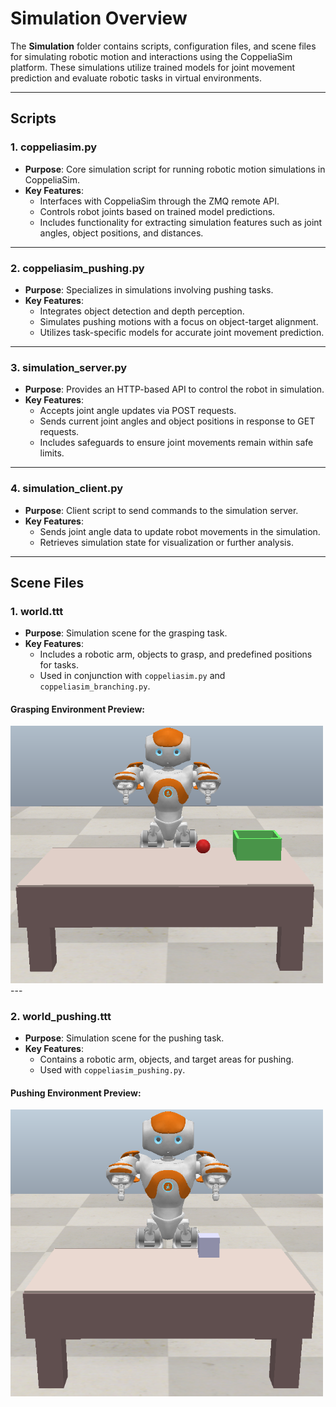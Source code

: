 # **Simulation Overview**

The **Simulation** folder contains scripts, configuration files, and scene files for simulating robotic motion and interactions using the CoppeliaSim platform. These simulations utilize trained models for joint movement prediction and evaluate robotic tasks in virtual environments.

---

## **Scripts**

### **1. coppeliasim.py**
- **Purpose**: Core simulation script for running robotic motion simulations in CoppeliaSim.
- **Key Features**:
  - Interfaces with CoppeliaSim through the ZMQ remote API.
  - Controls robot joints based on trained model predictions.
  - Includes functionality for extracting simulation features such as joint angles, object positions, and distances.

---

### **2. coppeliasim_pushing.py**
- **Purpose**: Specializes in simulations involving pushing tasks.
- **Key Features**:
  - Integrates object detection and depth perception.
  - Simulates pushing motions with a focus on object-target alignment.
  - Utilizes task-specific models for accurate joint movement prediction.

---

### **3. simulation_server.py**
- **Purpose**: Provides an HTTP-based API to control the robot in simulation.
- **Key Features**:
  - Accepts joint angle updates via POST requests.
  - Sends current joint angles and object positions in response to GET requests.
  - Includes safeguards to ensure joint movements remain within safe limits.

---

### **4. simulation_client.py**
- **Purpose**: Client script to send commands to the simulation server.
- **Key Features**:
  - Sends joint angle data to update robot movements in the simulation.
  - Retrieves simulation state for visualization or further analysis.

---

## **Scene Files**

### **1. world.ttt**
- **Purpose**: Simulation scene for the grasping task.
- **Key Features**:
  - Includes a robotic arm, objects to grasp, and predefined positions for tasks.
  - Used in conjunction with `coppeliasim.py` and `coppeliasim_branching.py`.

#### Grasping Environment Preview:
<img src="../Assets/grasping_environment.png" alt="Grasping Environment" width="500">
---

### **2. world_pushing.ttt**
- **Purpose**: Simulation scene for the pushing task.
- **Key Features**:
  - Contains a robotic arm, objects, and target areas for pushing.
  - Used with `coppeliasim_pushing.py`.

#### Pushing Environment Preview:
<img src="../Assets/pushing_environment.png" alt="Pushing Environment" width="500">